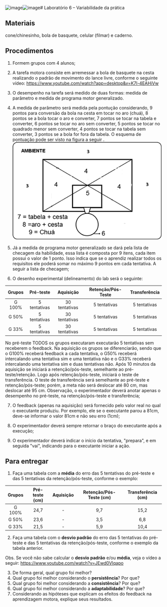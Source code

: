 ![image](https://github.com/apolinario-souza/teaching/assets/40078879/8e6c4f97-2016-48da-a76a-62fe9d204353)![image](https://github.com/apolinario-souza/teaching/assets/40078879/dda8b51d-6111-456a-ab9f-0c07f6121039)# Laboratório 6 – Variabilidade da prática
## Materiais
cone/chinesinho, bola de basquete, celular (filmar) e caderno.
## Procedimentos
1. Formem grupos com 4 alunos;
2. A tarefa motora consiste em arremessar a bola de basquete na cesta realizando o padrão de movimento do lance livre, conforme o seguinte vídeo: https://www.youtube.com/watch?app=desktop&v=K7l-4EAHiVw
3. O desempenho na tarefa será medido de duas formas: medida de parâmetro e medida de programa motor generalizado.
4. A medida de parâmetro será medida pela pontução considerando, 9 pontos para conversão da bola na cesta em tocar no aro (chuá), 8 pontos se a bola tocar o aro e converter, 7 pontos se tocar na tabela e converter, 6 pontos se tocar no aro sem converter, 5 pontos se tocar no quadrado menor sem converter, 4 pontos se tocar na tabela sem converter, 3 pontos se a bola for fora da tabela. O esquema de pontuação pode ser visto na figura a seguir .
![Texto alternativo](https://github.com/apolinario-souza/teaching/blob/main/AprendizagemMotora(EFI04168)/Lab/FIG/tabela_basquete.png)
5. Já a medida de programa motor generalizado se dará pela lista de checagem da habilidade, essa lista é composta por 9 itens, cada item possui o valor de 1 ponto. Isso indica que se o aprendiz realizar todos os requisitos ele poderá somar no máximo 9 pontos em cada tentativa. A seguir a lista de checagem;



7. O desenho experimental (delineamento) do lab será o seguinte:

| Grupos | Pré-teste| Aquisição | Retenção/Pós-Teste |Transferência |
|:-----------:|:-----------:|:-----------:|:-----------:|:-----------:|
|G 100% | 5 tentativas  | 30 tentativas  | 5 tentativas |5 tentativas |
| G 50% | 5 tentativas  | 30 tentativas  |5 tentativas |5 tentativas |
| G 33% | 5 tentativas  | 30 tentativas  |5 tentativas |5 tentativas |

No pré-teste TODOS os grupos executaram executarão 5 tentativas sem receberem o feedback. Na aquisição os grupos se diferenciarão, sendo que o G100% receberá feedback a cada tentativa, o G50% receberá intercalando uma tentativa sim e uma tentativa não e o G33% receberá intercalando uma tentativa sim e duas tentativas não. Após 10 minutos da aquisição se iniciará a retenção/pós-teste, semelhante ao pré-teste/retenção. Logo após retenção/pós-teste, iniciará o teste de transferência. O teste de transferência será semelhante ao pré-teste e retenção/pós-teste; porém, a meta não será deslocar até 80 cm, mas deslocar até 95 cm. Observação, o experimentador deverá anotar apenas o desempenho no pré-teste, na retenção/pós-teste e transferência;

7. O feedback (apenas na aquisição) será fornecido pelo valor real no qual o executante produziu. Por exemplo, ele se o executante parou a 81cm, deve-se informar o valor 81cm e não seu erro (1cm);

8. O experimentador deverá sempre retornar o braço do executante após a execução;

9. O experimentador deverá indicar o início da tentativa, "prepara", e em seguida "vai", indicando para o executante iniciar a ação.

## Para entregar
1. Faça uma tabela com a **média** do erro das 5 tentativas do pré-teste e  das 5 tentativas da retenção/pós-teste, conforme o exemplo:

| Grupos | Pré-teste (cm)| Aquisição | Retenção/Pós-Teste (cm) | Transferência (cm) |
|:-----------:|:-----------:|:-----------:|:-----------:|:-----------:|
|G 100% | 24,7  |-| 9,7 | 15,2| 
| G 50% | 23,6  | -  |3,5 |6,8| 
| G 33% | 21,5  | -  |5,9 |10,4|

2. Faça uma tabela com o **desvio padrão** do erro das 5 tentativas do pré-teste e  das 5 tentativas da retenção/pós-teste, conforme o exemplo da tabela anterior.

Obs. Se você não sabe calcular o **desvio padrão** e/ou **média**, veja o vídeo a seguir: https://www.youtube.com/watch?v=JEwd0Vlqapo

3. De forma geral, qual grupo foi melhor?
4. Qual grupo foi melhor considerando o **persistência**? Por que?
5. Qual grupo foi melhor considerando a **consistência**? Por que?
6. Qual grupo foi melhor considerando a **adaptabilidade**? Por que?
7. Considerando as hipóteses que explicam os efeitos do feedback na aprendizagem motora, explique seus resultados.

